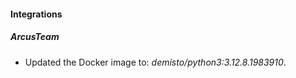 
#### Integrations

##### ArcusTeam

- Updated the Docker image to: *demisto/python3:3.12.8.1983910*.

